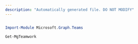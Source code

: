 ```yaml
---
description: "Automatically generated file. DO NOT MODIFY"
---
```


```powershell

Import-Module Microsoft.Graph.Teams

Get-MgTeamwork

```